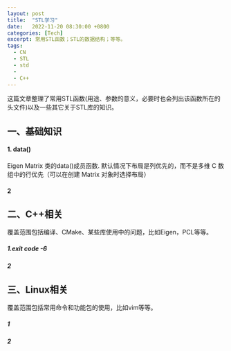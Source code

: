 ```yaml
---
layout: post
title:  "STL学习"
date:   2022-11-20 08:30:00 +0800
categories: [Tech]
excerpt: 常用STL函数；STL的数据结构；等等。
tags:
  - CN
  - STL
  - std
  - 
  - C++
---
```


这篇文章整理了常用STL函数(用途、参数的意义，必要时也会列出该函数所在的头文件)以及一些其它关于STL库的知识。

## 一、基础知识

#### 1. data()

Eigen Matrix 类的data()成员函数. 默认情况下布局是列优先的，而不是多维 C 数组中的行优先（可以在创建 Matrix 对象时选择布局）

#### 2


## 二、C++相关

覆盖范围包括编译、CMake、某些库使用中的问题，比如Eigen，PCL等等。

##### 1.exit code -6



##### 2



## 三、Linux相关

覆盖范围包括常用命令和功能包的使用，比如vim等等。

##### 1


##### 2

